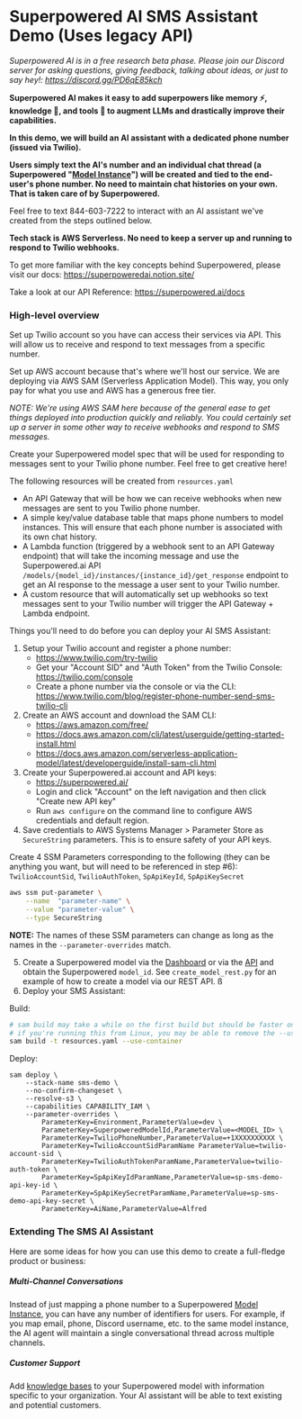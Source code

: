 # Superpowered AI SMS Assistant Demo (Uses legacy API)

_Superpowered AI is in a free research beta phase. Please join our Discord server for asking questions, giving feedback, talking about ideas, or just to say hey!: https://discord.gg/PD6qE85kch_

**Superpowered AI makes it easy to add superpowers like memory :zap:, knowledge :book:, and tools :wrench: to augment LLMs and drastically improve their capabilities.**

**In this demo, we will build an AI assistant with a dedicated phone number (issued via Twilio).**

**Users simply text the AI's number and an individual chat thread (a Superpowered "[Model Instance](!https://www.notion.so/superpoweredai/Superpowered-AI-Documentation-d49b1919720a499188b141b9225d903d?pvs=4#72d39bfca340490e808e5c8ead65f5a8)") will be created and tied to the end-user's phone number. No need to maintain chat histories on your own. That is taken care of by Superpowered.**

Feel free to text 844-603-7222 to interact with an AI assistant we've created from the steps outlined below.

**Tech stack is AWS Serverless. No need to keep a server up and running to respond to Twilio webhooks.**

To get more familiar with the key concepts behind Superpowered, please visit our docs: https://superpoweredai.notion.site/

Take a look at our API Reference: https://superpowered.ai/docs



### High-level overview

Set up Twilio account so you have can access their services via API. This will allow us to receive and respond to text messages from a specific number.

Set up AWS account because that's where we'll host our service. We are deploying via AWS SAM (Serverless Application Model). This way, you only pay for what you use and AWS has a generous free tier.

_NOTE: We're using AWS SAM here because of the general ease to get things deployed into production quickly and reliably. You could certainly set up a server in some other way to receive webhooks and respond to SMS messages._

Create your Superpowered model spec that will be used for responding to messages sent to your Twilio phone number. Feel free to get creative here!

The following resources will be created from `resources.yaml`

- An API Gateway that will be how we can receive webhooks when new messages are sent to you Twilio phone number.
- A simple key/value database table that maps phone numbers to model instances. This will ensure that each phone number is associated with its own chat history.
- A Lambda function (triggered by a webhook sent to an API Gateway endpoint) that will take the incoming message and use the Superpowered.ai API `/models/{model_id}/instances/{instance_id}/get_response` endpoint to get an AI response to the message a user sent to your Twilio number.
- A custom resource that will automatically set up webhooks so text messages sent to your Twilio number will trigger the API Gateway + Lambda endpoint.

Things you'll need to do before you can deploy your AI SMS Assistant:

1. Setup your Twilio account and register a phone number:
    - https://www.twilio.com/try-twilio
    - Get your "Account SID" and "Auth Token" from the Twilio Console: https://twilio.com/console
    - Create a phone number via the console or via the CLI: https://www.twilio.com/blog/register-phone-number-send-sms-twilio-cli
2. Create an AWS account and download the SAM CLI:
    - https://aws.amazon.com/free/
    - https://docs.aws.amazon.com/cli/latest/userguide/getting-started-install.html
    - https://docs.aws.amazon.com/serverless-application-model/latest/developerguide/install-sam-cli.html
3. Create your Superpowered.ai account and API keys:
    - https://superpowered.ai/
    - Login and click "Account" on the left navigation and then click "Create new API key"
    - Run `aws configure` on the command line to configure AWS credentials and default region.
4. Save credentials to AWS Systems Manager > Parameter Store as `SecureString` parameters. This is to ensure safety of your API keys.

Create 4 SSM Parameters corresponding to the following (they can be anything you want, but will need to be referenced in step #6): `TwilioAccountSid`, `TwilioAuthToken`, `SpApiKeyId`, `SpApiKeySecret`

```bash
aws ssm put-parameter \
    --name  "parameter-name" \
    --value "parameter-value" \
    --type SecureString
```

**NOTE:** The names of these SSM parameters can change as long as the names in the `--parameter-overrides` match.

5. Create a Superpowered model via the [Dashboard](!https://superpowered.ai/dashboard/models) or via the [API](!https://superpowered.ai/docs) and obtain the Superpowered `model_id`. See `create_model_rest.py` for an example of how to create a model via our REST API.
ß
6. Deploy your SMS Assistant:

Build:
```bash
# sam build may take a while on the first build but should be faster on subsequent runs
# if you're running this from Linux, you may be able to remove the --use-container flag.
sam build -t resources.yaml --use-container
```

Deploy:
```
sam deploy \
    --stack-name sms-demo \
    --no-confirm-changeset \
    --resolve-s3 \
    --capabilities CAPABILITY_IAM \
    --parameter-overrides \
        ParameterKey=Environment,ParameterValue=dev \
        ParameterKey=SuperpoweredModelId,ParameterValue=<MODEL_ID> \
        ParameterKey=TwilioPhoneNumber,ParameterValue=+1XXXXXXXXXX \
        ParameterKey=TwilioAccountSidParamName ParameterValue=twilio-account-sid \
        ParameterKey=TwilioAuthTokenParamName,ParameterValue=twilio-auth-token \
        ParameterKey=SpApiKeyIdParamName,ParameterValue=sp-sms-demo-api-key-id \
        ParameterKey=SpApiKeySecretParamName,ParameterValue=sp-sms-demo-api-key-secret \
        ParameterKey=AiName,ParameterValue=Alfred
```



### Extending The SMS AI Assistant

Here are some ideas for how you can use this demo to create a full-fledge product or business:

##### Multi-Channel Conversations

Instead of just mapping a phone number to a Superpowered [Model Instance](!https://www.notion.so/superpoweredai/Superpowered-AI-Documentation-d49b1919720a499188b141b9225d903d?pvs=4#72d39bfca340490e808e5c8ead65f5a8), you can have any number of identifiers for users. For example, if you map email, phone, Discord username, etc. to the same model instance, the AI agent will maintain a single conversational thread across multiple channels.


##### Customer Support

Add [knowledge bases](!https://superpoweredai.notion.site/d49b1919720a499188b141b9225d903d#521c0632c4694a86a525be9670750c83) to your Superpowered model with information specific to your organization. Your AI assistant will be able to text existing and potential customers.
